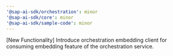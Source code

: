 ```yaml
---
'@sap-ai-sdk/orchestration': minor
'@sap-ai-sdk/core': minor
'@sap-ai-sdk/sample-code': minor
---
```


[New Functionality] Introduce orchestration embedding client for consuming embedding feature of the orchestration service.
